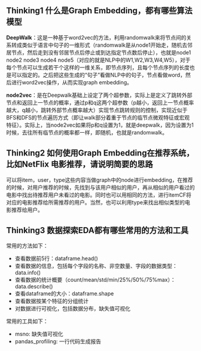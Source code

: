 ## Thinking1 什么是Graph Embedding，都有哪些算法模型
**DeepWalk**：这是一种基于word2vec的方法，利用randomwalk来将节点间的关系转成类似于语言中句子的一维形式（randomwalk是从node1开始走，随机去邻居节点，然后走到没有邻居节点后停止或到达指定节点数后停止），也就是node1 node2 node3 node4 node5（对应的就是NLP中的W1,W2,W3,W4,W5），对于每个节点可以生成若干个这样的一维关系，即节点序列，且每个节点序列的长度也是可以指定的。之后把这些生成的“句子”看做NLP中的句子，节点看做word，然后进行word2vec操作，从而实现graph embedding。

**node2vec**：是在Deepwalk基础上设定了两个超参数，实际上是定义了跳转外部节点和返回上一节点的概率，通过p和q这两个超参数（p越小，返回上一节点概率越大，q越小，跳转外部节点概率越大）实现节点跳转规则的控制，实现近似于BFS和DFS的节点遍历方式（即让walk部分着重于节点的临节点微观特征或宏观特征）。实际上，当node2vec如果将p和q设置为1，就是deepwalk，因为设置为1时候，去往所有临节点的概率都一样，即随机，也就是randomwalk。

## Thinking2 如何使用Graph Embedding在推荐系统，比如NetFlix 电影推荐，请说明简要的思路
可以将item，user，type这些内容当做graph中的node进行embedding，在推荐的时候，对用户推荐的时候，先找到与该用户相似的用户，再从相似的用户看过的电影中找出待推荐用户未看过的电影。同时也可以用相同的方法，进行itemCF将对应的电影推荐给所需推荐的用户。当然，也可以利用type来找出相似类型的电影推荐给用户。

## Thinking3 数据探索EDA都有哪些常用的方法和工具
常用的方法如下：
- 查看数据前5行：dataframe.head()
- 查看数据的信息，包括每个字段的名称、非空数量、字段的数据类型：data.info()
- 查看数据的统计概要（count/mean/std/min/25%/50%/75%max）：data.describe()
- 查看dataframe的大小：dataframe.shape
- 查看数据按某个特征的分组统计
- 对数据进行可视化，包括数据分布，缺失值可视化

常用的工具如下： 
- msno: 缺失值可视化
- pandas_profiling: 一行代码生成报告